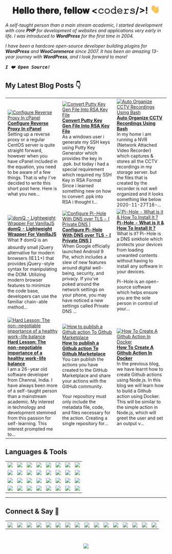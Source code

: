 <h1 align="center"> 𝐇𝐞𝐥𝐥𝐨 𝐭𝐡𝐞𝐫𝐞, 𝐟𝐞𝐥𝐥𝐨𝐰 <𝚌𝚘𝚍𝚎𝚛𝚜/>! <img src="https://raw.githubusercontent.com/ABSphreak/ABSphreak/master/gifs/Hi.gif" width="30px"></h1>


_A self-taught person than a main stream academic, I started development with core **PHP** for development of websites and applications very early in life. I was introduced to **WordPress** for the first time in 2004._

_I have been a hardcore open-source developer building plugins for **WordPress** and **WooCommerce** since 2007. It has been an amazing 13-year journey with **WordPress**, and I look forward to more!_

___<samp align="center">I ❤️ Open Source!</samp>___


## My Latest Blog Posts 👇
<!-- HASHNODE_BLOG:START -->
<table><tr><td><a href="https://varunsridharan.hashnode.dev/configure-reverse-proxy-in-cpanel-cki320bow00prdts1et911hwv" title="Configure Reverse Proxy In cPanel"><img src="https://cdn.hashnode.com/res/hashnode/image/upload/v1606650065453/xaBguCy7V.jpeg" alt="Configure Reverse Proxy In cPanel"   /></a>
<a href="https://varunsridharan.hashnode.dev/configure-reverse-proxy-in-cpanel-cki320bow00prdts1et911hwv" title="Configure Reverse Proxy In cPanel"><strong>Configure Reverse Proxy In cPanel</strong></a>
<br/> Setting up a reverse proxy or a regular CentOS server is quite straight forward, however when you have cPanel included in the equation, you need to be aware of a few things. That is why I've decided to write this short post here.
Here is what you nee...</td><td><a href="https://varunsridharan.hashnode.dev/convert-putty-key-gen-file-into-rsa-key-file-cki1omarf00p7m0s19x25bph0" title="Convert Putty Key Gen File Into RSA Key File"><img src="https://cdn.hashnode.com/res/hashnode/image/upload/v1606567164980/xKEq5HhcC.png" alt="Convert Putty Key Gen File Into RSA Key File"   /></a>
<a href="https://varunsridharan.hashnode.dev/convert-putty-key-gen-file-into-rsa-key-file-cki1omarf00p7m0s19x25bph0" title="Convert Putty Key Gen File Into RSA Key File"><strong>Convert Putty Key Gen File Into RSA Key File</strong></a>
<br/> As a windows user i generate my SSH keys using Putty Key Generator which provides the key in .ppk. but today i had a special requirement which required my SSH Key in RSA Format
Since i learned something new on how to convert .ppk into RSA i thought t...</td><td><a href="https://varunsridharan.hashnode.dev/auto-organize-cctv-recordings-using-bash-cki0aas5b01zgpcs1bru27ain" title="Auto Organize CCTV Recordings Using Bash"><img src="https://cdn.hashnode.com/res/hashnode/image/upload/v1606482548638/G41i2sxv_.png" alt="Auto Organize CCTV Recordings Using Bash"   /></a>
<a href="https://varunsridharan.hashnode.dev/auto-organize-cctv-recordings-using-bash-cki0aas5b01zgpcs1bru27ain" title="Auto Organize CCTV Recordings Using Bash"><strong>Auto Organize CCTV Recordings Using Bash</strong></a>
<br/> In my home i am running a NVR (Network Attached Video Recorder) which captures & stores all the CCTV recordings in my storage server. but the files that is created by the recorder is not well organized and it looks something like below
2020-11-27T16-...</td></tr><tr><td><a href="https://varunsridharan.hashnode.dev/domq-lightweight-wrapper-for-vanillajs-ckhypzwrz00lod8s16xjnc9v1" title="domQ - Lightweight Wrapper For VanillaJS"><img src="https://cdn.hashnode.com/res/hashnode/image/upload/v1606387441286/7P6uPn1AE.jpeg" alt="domQ - Lightweight Wrapper For VanillaJS"   /></a>
<a href="https://varunsridharan.hashnode.dev/domq-lightweight-wrapper-for-vanillajs-ckhypzwrz00lod8s16xjnc9v1" title="domQ - Lightweight Wrapper For VanillaJS"><strong>domQ - Lightweight Wrapper For VanillaJS</strong></a>
<br/> What ❓
domQ is an absurdly small jQuery alternative for modern browsers (IE11+) that provides jQuery-style syntax for manipulating the DOM. Utilizing modern browser features to minimize the code base, developers can use the familiar chain-able method...</td><td><a href="https://varunsridharan.hashnode.dev/configure-pi-hole-with-dns-over-tls-private-dns-ckhxclvgu00w5wrs1db9j91h5" title="Configure Pi-Hole With DNS over TLS - [ Private DNS ]"><img src="https://cdn.hashnode.com/res/hashnode/image/upload/v1606305042766/H8dCWUS5M.jpeg" alt="Configure Pi-Hole With DNS over TLS - [ Private DNS ]"   /></a>
<a href="https://varunsridharan.hashnode.dev/configure-pi-hole-with-dns-over-tls-private-dns-ckhxclvgu00w5wrs1db9j91h5" title="Configure Pi-Hole With DNS over TLS - [ Private DNS ]"><strong>Configure Pi-Hole With DNS over TLS - [ Private DNS ]</strong></a>
<br/> When Google officially launched Android 9 Pie, which includes a slew of new features around digital well-being, security, and privacy. 
If you’ve poked around the network settings on your phone, you may have noticed a new settings called Private DNS ...</td><td><a href="https://varunsridharan.hashnode.dev/pi-hole-what-is-it-and-how-to-install-it-ckhvrnsow0505fps1ezuq4iz9" title="Pi-Hole - What is it & How To Install It ?"><img src="https://cdn.hashnode.com/res/hashnode/image/upload/v1606208633100/aiYWV0Czf.png" alt="Pi-Hole - What is it & How To Install It ?"   /></a>
<a href="https://varunsridharan.hashnode.dev/pi-hole-what-is-it-and-how-to-install-it-ckhvrnsow0505fps1ezuq4iz9" title="Pi-Hole - What is it & How To Install It ?"><strong>Pi-Hole - What is it & How To Install It ?</strong></a>
<br/> What is it?
Pi-Hole is a DNS sinkhole which protects your devices from loading unwanted contents without having to install any software in your devices.

Pi-Hole is an open-source software which helps ensure you are the sole person in control of your...</td></tr><tr><td><a href="https://varunsridharan.hashnode.dev/hard-lesson-the-non-negotiable-importance-of-a-healthy-work-life-balance-ckhuhj5y402gvses12kki8mh9" title="Hard Lesson: The non-negotiable importance of a healthy work-life balance"><img src="https://cdn.hashnode.com/res/hashnode/image/upload/v1606131552880/yFcXS2PWL.jpeg" alt="Hard Lesson: The non-negotiable importance of a healthy work-life balance"   /></a>
<a href="https://varunsridharan.hashnode.dev/hard-lesson-the-non-negotiable-importance-of-a-healthy-work-life-balance-ckhuhj5y402gvses12kki8mh9" title="Hard Lesson: The non-negotiable importance of a healthy work-life balance"><strong>Hard Lesson: The non-negotiable importance of a healthy work-life balance</strong></a>
<br/> I am a 26-year old software developer from Chennai, India. I have always been more of a self-taught person than a mainstream academic. My interest in technology and development stemmed from this passion for self-learning. This interest prompted me to...</td><td><a href="https://varunsridharan.hashnode.dev/how-to-publish-a-github-action-ckhsyeczu08sat4s17j3xe3eq" title="How to publish a Github action To Github Marketplace"><img src="https://cdn.hashnode.com/res/hashnode/image/upload/v1606039106601/Hz2L-dtK_.jpeg" alt="How to publish a Github action To Github Marketplace"   /></a>
<a href="https://varunsridharan.hashnode.dev/how-to-publish-a-github-action-ckhsyeczu08sat4s17j3xe3eq" title="How to publish a Github action To Github Marketplace"><strong>How to publish a Github action To Github Marketplace</strong></a>
<br/> You can publish the actions you have created to the GitHub Marketplace and share your actions with the GitHub community.

Your repository must only include the metadata file, code, and files necessary for the action. 
Creating a single repository for...</td><td><a href="https://varunsridharan.hashnode.dev/how-to-create-a-github-action-in-docker-ckhrmkgdu04lus6s1f3li1xzv" title="How To Create A Github Action In Docker"><img src="https://cdn.hashnode.com/res/hashnode/image/upload/v1605959031974/bqCVC1R-2.jpeg" alt="How To Create A Github Action In Docker"   /></a>
<a href="https://varunsridharan.hashnode.dev/how-to-create-a-github-action-in-docker-ckhrmkgdu04lus6s1f3li1xzv" title="How To Create A Github Action In Docker"><strong>How To Create A Github Action In Docker</strong></a>
<br/> In the previous blog, we have learnt how to create Github actions using Node.js. In this blog we will learn how to build a Github action using Docker. This will be similar to the simple action in Node.js, which will greet the user and set an output v...</td></tr></table>
<!-- HASHNODE_BLOG:END -->


## Languages & Tools
<table>
   <tr>
     <td><img src="https://devicon.dev/devicon.git/icons/php/php-original.svg" width="60"/></td>
     <td><img src="https://devicon.dev/devicon.git/icons/python/python-original-wordmark.svg" width="60"/></td>
     <td><img src="https://devicon.dev/devicon.git/icons/cakephp/cakephp-original-wordmark.svg" width="60"/></td>
     <td><img src="https://devicon.dev/devicon.git/icons/javascript/javascript-original.svg" width="60"/></td>
     <td><img src="https://devicon.dev/devicon.git/icons/android/android-original.svg" width="60"/></td>
     <td><img src="https://devicon.dev/devicon.git/icons/apache/apache-original-wordmark.svg" width="60"/></td>
     <td><img src="https://devicon.dev/devicon.git/icons/babel/babel-original.svg" width="60"/></td>
     <td><img src="https://devicon.dev/devicon.git/icons/backbonejs/backbonejs-original-wordmark.svg" width="60"/></td>
  </tr>
  <tr>
     <td><img src="https://devicon.dev/devicon.git/icons/bootstrap/bootstrap-plain-wordmark.svg" width="60"/></td>
     <td><img src="https://devicon.dev/devicon.git/icons/codeigniter/codeigniter-plain-wordmark.svg" width="60"/></td>
     <td><img src="https://devicon.dev/devicon.git/icons/debian/debian-original-wordmark.svg" width="60"/></td>
     <td><img src="https://devicon.dev/devicon.git/icons/docker/docker-original-wordmark.svg" width="60"/></td>
     <td><img src="https://devicon.dev/devicon.git/icons/firefox/firefox-original-wordmark.svg" width="60"/></td>
     <td><img src="https://devicon.dev/devicon.git/icons/chrome/chrome-original.svg" width="60"/></td>
     <td><img src="https://devicon.dev/devicon.git/icons/git/git-original.svg" width="60"/></td>
     <td><img src="https://devicon.dev/devicon.git/icons/github/github-original.svg" width="60"/></td>
</tr>
<tr>
     <td><img src="https://devicon.dev/devicon.git/icons/gulp/gulp-plain.svg" width="60"/></td>
     <td><img src="https://devicon.dev/devicon.git/icons/html5/html5-original.svg" width="60"/></td>
     <td><img src="https://devicon.dev/devicon.git/icons/illustrator/illustrator-plain.svg" width="60"/></td>
     <td><img src="https://devicon.dev/devicon.git/icons/jquery/jquery-original-wordmark.svg" width="60"/></td>
     <td><img src="https://devicon.dev/devicon.git/icons/linux/linux-original.svg" width="60"/></td>
     <td><img src="https://devicon.dev/devicon.git/icons/mysql/mysql-original-wordmark.svg" width="60"/></td>
     <td><img src="https://devicon.dev/devicon.git/icons/nginx/nginx-original.svg" width="60"/></td>
     <td><img src="https://devicon.dev/devicon.git/icons/nodejs/nodejs-original-wordmark.svg" width="60"/></td>
</tr>
<tr>
     <td><img src="https://devicon.dev/devicon.git/icons/npm/npm-original-wordmark.svg" width="60"/></td>
     <td><img src="https://devicon.dev/devicon.git/icons/photoshop/photoshop-plain.svg" width="60"/></td>
     <td><img src="https://devicon.dev/devicon.git/icons/phpstorm/phpstorm-original-wordmark.svg" width="60"/></td>
     <td><img src="https://devicon.dev/devicon.git/icons/sass/sass-original.svg" width="60"/></td>
     <td><img src="https://devicon.dev/devicon.git/icons/slack/slack-original.svg" width="60"/></td>
     <td><img src="https://devicon.dev/devicon.git/icons/ubuntu/ubuntu-plain-wordmark.svg" width="60"/></td>
     <td><img src="https://devicon.dev/devicon.git/icons/webpack/webpack-original.svg" width="60"/></td>
     <td><img src="https://devicon.dev/devicon.git/icons/wordpress/wordpress-original.svg" width="60"/></td>
   </tr>
</table>

---

## Connect & Say 👋
<table align="center">
  <tr>
    <td> <a href="https://sva.onl/twitter"><img align="center" width="25px" src="https://cdn.svarun.dev/social/twitter.svg"/></a></td>
<td> <a href="https://sva.onl/facebook"><img align="center" width="25px" src="https://cdn.svarun.dev/social/facebook.svg"/></a></td>
<td> <a href="https://sva.onl/gmail"><img align="center" width="25px" src="https://cdn.svarun.dev/social/gmail.svg"/></a></td>
<td> <a href="https://sva.onl/instagram"><img align="center" width="25px" src="https://cdn.svarun.dev/social/instagram.svg"/></a></td>
<td> <a href="https://sva.onl/paypal"><img align="center" width="25px" src="https://cdn.svarun.dev/social/paypal.svg"/></a></td>
<td> <a href="https://sva.onl/skype"><img align="center" width="25px" src="https://cdn.svarun.dev/social/skype.svg"/></a></td>
<td> <a href="https://sva.onl/envato"><img align="center" width="25px" src="https://cdn.svarun.dev/social/envato.svg"/></a></td>
<td> <a href="https://sva.onl/linkedin"><img align="center" width="25px" src="https://cdn.svarun.dev/social/linkedin.svg"/></a></td>
<td> <a href="https://sva.onl/messenger"><img align="center" width="25px" src="https://cdn.svarun.dev/social/messenger.svg"/></a></td>
<td> <a href="https://sva.onl/quora"><img align="center" width="25px" src="https://cdn.svarun.dev/social/quora.svg"/></a></td>
<td> <a href="https://sva.onl/reddit"><img align="center" width="25px" src="https://cdn.svarun.dev/social/reddit.svg"/></a></td>
<td> <a href="https://sva.onl/soundcloud"><img align="center" width="25px" src="https://cdn.svarun.dev/social/soundcloud.svg"/></a></td>
<td> <a href="https://sva.onl/spotify"><img align="center" width="25px" src="https://cdn.svarun.dev/social/spotify.svg"/></a></td>
<td> <a href="https://sva.onl/telegram"><img align="center" width="25px" src="https://cdn.svarun.dev/social/telegram.svg"/></a></td>
<td> <a href="https://sva.onl/wordpress"><img align="center" width="25px" src="https://cdn.svarun.dev/social/wordpress.svg"/></a></td>
<td> <a href="https://sva.onl/youtube"><img align="center" width="25px" src="https://cdn.svarun.dev/social/youtube.svg"/></a></td>
  </tr>
</table>

<br/>

<p align="center">
   <img src="https://s.w.org/style/images/codeispoetry.png"/>
</p>
